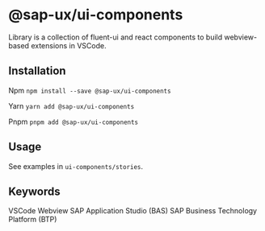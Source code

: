 # @sap-ux/ui-components
Library is a collection of fluent-ui and react components to build webview-based extensions in VSCode.

## Installation
Npm
`npm install --save @sap-ux/ui-components`

Yarn
`yarn add @sap-ux/ui-components`

Pnpm
`pnpm add @sap-ux/ui-components`

## Usage
See examples in `ui-components/stories`.

## Keywords
VSCode Webview
SAP Application Studio (BAS)
SAP Business Technology Platform (BTP)